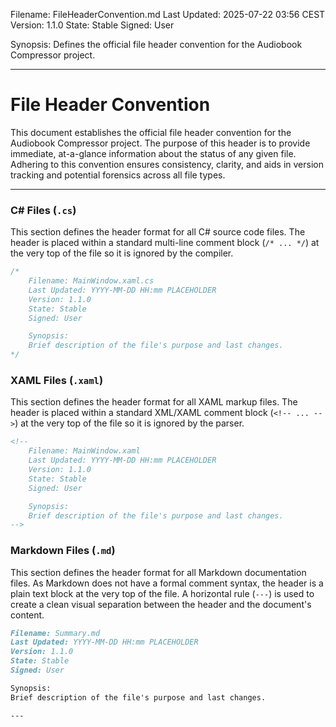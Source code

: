 Filename: FileHeaderConvention.md
Last Updated: 2025-07-22 03:56 CEST
Version: 1.1.0
State: Stable
Signed: User

Synopsis:
Defines the official file header convention for the Audiobook Compressor project.

---

# File Header Convention

This document establishes the official file header convention for the Audiobook Compressor project. The purpose of this header is to provide immediate, at-a-glance information about the status of any given file. Adhering to this convention ensures consistency, clarity, and aids in version tracking and potential forensics across all file types.

---

### C# Files (`.cs`)

This section defines the header format for all C# source code files. The header is placed within a standard multi-line comment block (`/* ... */`) at the very top of the file so it is ignored by the compiler.

```csharp
/*
    Filename: MainWindow.xaml.cs
    Last Updated: YYYY-MM-DD HH:mm PLACEHOLDER
    Version: 1.1.0
    State: Stable
    Signed: User

    Synopsis:
    Brief description of the file's purpose and last changes.
*/
```

### XAML Files (`.xaml`)

This section defines the header format for all XAML markup files. The header is placed within a standard XML/XAML comment block (`<!-- ... -->`) at the very top of the file so it is ignored by the parser.

```xml
<!--
    Filename: MainWindow.xaml
    Last Updated: YYYY-MM-DD HH:mm PLACEHOLDER
    Version: 1.1.0
    State: Stable
    Signed: User

    Synopsis:
    Brief description of the file's purpose and last changes.
-->
```

### Markdown Files (`.md`)

This section defines the header format for all Markdown documentation files. As Markdown does not have a formal comment syntax, the header is a plain text block at the very top of the file. A horizontal rule (`---`) is used to create a clean visual separation between the header and the document's content.

```markdown
Filename: Summary.md
Last Updated: YYYY-MM-DD HH:mm PLACEHOLDER
Version: 1.1.0
State: Stable
Signed: User

Synopsis:
Brief description of the file's purpose and last changes.

---
